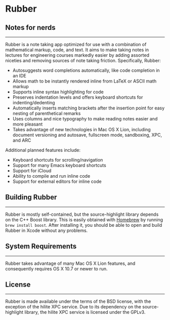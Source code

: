 Rubber
======
Notes for nerds
---
* * *

Rubber is a note taking app optimized for use with a combination of mathematical markup, code, and text. It aims to make taking notes in lectures for engineering courses markedly easier by adding assorted niceties and removing sources of note taking friction. Specifically, Rubber:

* Autosuggests word completions automatically, like code completion in an IDE
* Allows math to be instantly rendered inline from LaTeX or ASCII math markup
* Supports inline syntax highlighting for code
* Preserves indentation levels and offers keyboard shortcuts for indenting/dedenting
* Automatically inserts matching brackets after the insertion point for easy nesting of parenthetical remarks
* Uses columns and nice typography to make reading notes easier and more pleasant
* Takes advantage of new technologies in Mac OS X Lion, including document versioning and autosave, fullscreen mode, sandboxing, XPC, and ARC

Additional planned features include:

* Keyboard shortcuts for scrolling/navigation
* Support for many Emacs keyboard shortcuts
* Support for iCloud
* Ability to compile and run inline code
* Support for external editors for inline code

Building Rubber
---------------
* * *
Rubber is mostly self-contained, but the source-highlight library depends on the C++ Boost library. This is easily obtained with [Homebrew](https://github.com/mxcl/homebrew "Homebrew") by running `brew install boost`. After installing it, you should be able to open and build Rubber in Xcode without any problems.

System Requirements
-------------------
* * *
Rubber takes advantage of many Mac OS X Lion features, and consequently requires OS X 10.7 or newer to run.

License
-------
* * *
Rubber is made available under the terms of the BSD license, with the exception of the hilite XPC service. Due to its dependency on the source-highlight library, the hilite XPC service is licensed under the GPLv3.
